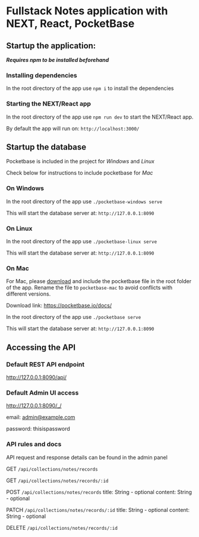 # Fullstack Notes application with NEXT, React, PocketBase

## Startup the application:

**_Requires npm to be installed beforehand_**

### Installing dependencies

In the root directory of the app use `npm i` to install the dependencies

### Starting the NEXT/React app

In the root directory of the app use `npm run dev` to start the NEXT/React app.

By default the app will run on: `http://localhost:3000/`

## Startup the database

Pocketbase is included in the project for _Windows_ and _Linux_

Check below for instructions to include pocketbase for _Mac_

### On Windows

In the root directory of the app use `./pocketbase-windows serve`

This will start the database server at: `http://127.0.0.1:8090`

### On Linux

In the root directory of the app use `./pocketbase-linux serve`

This will start the database server at: `http://127.0.0.1:8090`

### On Mac

For Mac, please [download](https://pocketbase.io/docs/) and include the pocketbase file in the root folder of the app. Rename the file to `pocketbase-mac` to avoid conflicts with different versions. 

Download link: https://pocketbase.io/docs/

In the root directory of the app use `./pocketbase serve`

This will start the database server at: `http://127.0.0.1:8090`

## Accessing the API

### Default REST API endpoint 

http://127.0.0.1:8090/api/

### Default Admin UI access

http://127.0.0.1:8090/_/

email: admin@example.com 

password: thisispassword


### API rules and docs 

API request and response details can be found in the admin panel

GET
`/api/collections/notes/records`

GET
`/api/collections/notes/records/:id`

POST
`/api/collections/notes/records`
title: String - optional
content: String - optional

PATCH
`/api/collections/notes/records/:id`
title: String - optional
content: String - optional

DELETE
`/api/collections/notes/records/:id`



